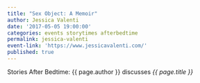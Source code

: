 ```yaml
---
title: "Sex Object: A Memoir"
author: Jessica Valenti
date: '2017-05-05 19:00:00'
categories: events storytimes afterbedtime
permalink: jessica-valenti
event-link: 'https://www.jessicavalenti.com/'
published: true
---
```

Stories After Bedtime: {{ page.author }} discusses *{{ page.title }}*
